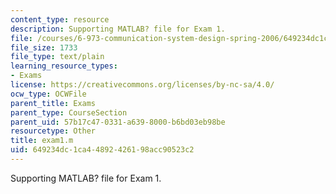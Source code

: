 ```yaml
---
content_type: resource
description: Supporting MATLAB? file for Exam 1.
file: /courses/6-973-communication-system-design-spring-2006/649234dc1ca44892426198acc90523c2_exam1.m
file_size: 1733
file_type: text/plain
learning_resource_types:
- Exams
license: https://creativecommons.org/licenses/by-nc-sa/4.0/
ocw_type: OCWFile
parent_title: Exams
parent_type: CourseSection
parent_uid: 57b17c47-0331-a639-8000-b6bd03eb98be
resourcetype: Other
title: exam1.m
uid: 649234dc-1ca4-4892-4261-98acc90523c2
---
```

Supporting MATLAB? file for Exam 1.